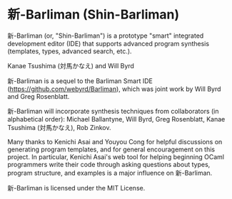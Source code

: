# 新-Barliman (Shin-Barliman)

新-Barliman (or, "Shin-Barliman") is a prototype "smart" integrated development editor (IDE) that supports advanced program synthesis (templates, types, advanced search, etc.).

Kanae Tsushima (対馬かなえ) and Will Byrd


新-Barliman is a sequel to the Barliman Smart IDE (https://github.com/webyrd/Barliman), which was joint work by Will Byrd and Greg Rosenblatt.

新-Barliman will incorporate synthesis techniques from collaborators (in alphabetical order): Michael Ballantyne, Will Byrd, Greg Rosenblatt, Kanae Tsushima (対馬かなえ), Rob Zinkov.

Many thanks to Kenichi Asai and Youyou Cong for helpful discussions on generating program templates, and for general encouragement on this project.  In particular, Kenichi Asai's web tool for helping beginning OCaml programmers write their code through asking questions about types, program structure, and examples is a major influence on 新-Barliman.


新-Barliman is licensed under the MIT License.